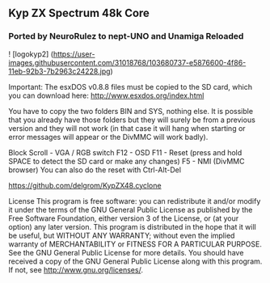 ## Kyp ZX Spectrum 48k Core

### Ported by NeuroRulez to nept-UNO and Unamiga Reloaded

! [logokyp2] (https://user-images.githubusercontent.com/31018768/103680737-e5876600-4f86-11eb-92b3-7b2963c24228.jpg)

Important: The esxDOS v0.8.8 files must be copied to the SD card, which you can download here:
http://www.esxdos.org/index.html

You have to copy the two folders BIN and SYS, nothing else. It is possible that you already have those folders but they will surely be from a previous version and they will not work (in that case it will hang when starting or error messages will appear or the DivMMC will work badly).

Block Scroll - VGA / RGB switch
F12 - OSD
F11 - Reset (press and hold SPACE to detect the SD card or make any changes)
F5 - NMI (DivMMC browser)
You can also do the reset with Ctrl-Alt-Del

https://github.com/delgrom/KypZX48.cyclone

License
This program is free software: you can redistribute it and/or modify it under the terms of the GNU General Public License as published by the Free Software Foundation, either version 3 of the License, or (at your option) any later version. This program is distributed in the hope that it will be useful, but WITHOUT ANY WARRANTY; without even the implied warranty of MERCHANTABILITY or FITNESS FOR A PARTICULAR PURPOSE. See the GNU General Public License for more details. You should have received a copy of the GNU General Public License along with this program. If not, see http://www.gnu.org/licenses/.
